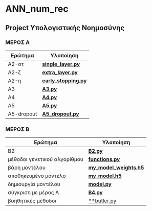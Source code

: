 # ANN_num_rec

## Project Υπολογιστικής Νοημοσύνης
### ΜΕΡΟΣ  Α

Ερώτημα   |   Υλοποίηση
--- | ---
A2-στ | [**single_layer.py**](https://github.com/evedour/ANN_num_rec/blob/master/single_layer.py)
A2-ζ  | [**extra_layer.py**](https://github.com/evedour/ANN_num_rec/blob/master/extra_layer.py)
A2-η  | [**early_stopping.py**](https://github.com/evedour/ANN_num_rec/blob/master/early_stopping.py)
A3    | [**A3.py**](https://github.com/evedour/ANN_num_rec/blob/master/A3.py)
A4    | [**A4.py**](https://github.com/evedour/ANN_num_rec/blob/master/A4.py)
A5    | [**A5.py**](https://github.com/evedour/ANN_num_rec/blob/master/A5.py)
A5-dropout|[**A5_dropout.py**](https://github.com/evedour/ANN_num_rec/blob/master/A5_dropout.py)

### ΜΕΡΟΣ Β

Ερώτημα   |   Υλοποίηση
--- | ---
B2 | [**B2.py**](https://github.com/evedour/ANN_num_rec/blob/master/B2.py)
μέθοδοι γενετικού αλγορίθμου  | [**functions.py**](https://github.com/evedour/ANN_num_rec/blob/master/functions.py)
βάρη μοντέλου   | [**my_model_weights.h5**](https://github.com/evedour/ANN_num_rec/blob/master/my_model_weights.h5)
αποθηκευμένο μοντέλο    | [**my_model.h5**](https://github.com/evedour/ANN_num_rec/blob/master/my_model.h5)
δημιουργία μοντέλου    | [**model.py**](https://github.com/evedour/ANN_num_rec/blob/master/mymodel.py)
σύγκριση με μέρος Α    | [**B4.py**](https://github.com/evedour/ANN_num_rec/blob/master/B4.py)
βοηθητικές μέθοδοι     | [**butler.py](https://github.com/evedour/ANN_num_rec/blob/master/butler.py)

